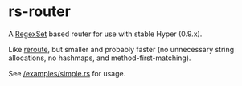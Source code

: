 rs-router
=========

A [RegexSet](https://doc.rust-lang.org/regex/regex/struct.RegexSet.html) based router for use with stable Hyper (0.9.x).

Like [reroute](https://github.com/gsquire/reroute), but smaller and probably faster (no unnecessary string allocations, no hashmaps, and method-first-matching).

See [/examples/simple.rs](/examples/simple.rs) for usage.